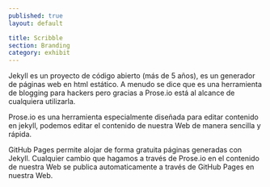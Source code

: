 ```yaml
---
published: true
layout: default

title: Scribble
section: Branding
category: exhibit
---
```


Jekyll es un proyecto de código abierto (más de 5 años), es un generador de páginas web en html estático. A menudo se dice que es una herramienta de blogging para hackers pero gracias a Prose.io está al alcance de cualquiera utilizarla.

Prose.io es una herramienta especialmente diseñada para editar contenido en jekyll, podemos editar el contenido de nuestra Web de manera sencilla y rápida.

GitHub Pages permite alojar de forma gratuita páginas generadas con Jekyll. Cualquier cambio que hagamos a través de Prose.io en el contenido de nuestra Web se publica automaticamente a través de GitHub Pages en nuestra Web.
